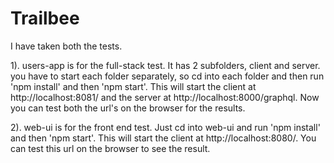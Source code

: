# Trailbee

I have taken both the tests. 

1). users-app is for the full-stack test. It has 2 subfolders, client and server. you have to start each folder separately, so cd into each folder and then run 'npm install' and then 'npm start'. This will start the client at http://localhost:8081/ and the server at http://localhost:8000/graphql. Now you can test both the url's on the browser for the results.

2). web-ui is for the front end test. Just cd into web-ui and run 'npm install' and then 'npm start'. This will start the client at http://localhost:8080/. You can test this url on the browser to see the result.
